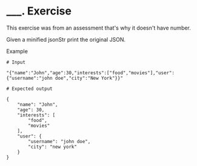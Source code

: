# ___. Exercise

This exercise was from an assessment that's why it doesn't have number.


Given a minified jsonStr print the original JSON.

Example

```
# Input

"{"name":"John","age":30,"interests":["food","movies"],"user":{"username":"john doe","city":"New York"}}"

# Expected output

{
    "name": "John",
    "age": 30,
    "interests": [
        "food",
        "movies"
    ],
    "user": {
        "username": "john doe",
        "city": "new york"
    }
}
```

